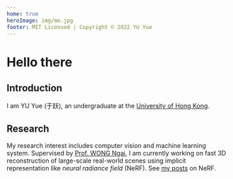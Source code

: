 ```yaml
---
home: true
heroImage: img/me.jpg
footer: MIT Licensed | Copyright © 2022 YU Yue
---
```

<!-- landing page -->
# Hello there

## Introduction

I am YU Yue (于跃), an undergraduate at the [University of Hong Kong](https://www.hku.hk/).

## Research

My research interest includes computer vision and machine learning system. Supervised by [Prof. WONG Ngai](https://www.eee.hku.hk/~nwong/), I am currently working on fast 3D reconstruction of large-scale real-world scenes using implicit representation like *neural radiance field* (NeRF). See [my posts](./blog/ml/nerf/) on NeRF.
